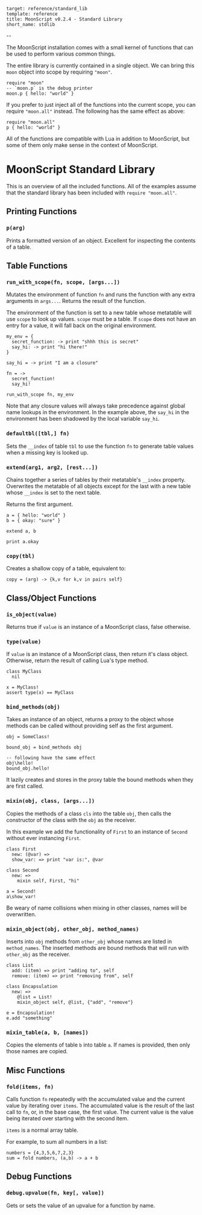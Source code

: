     target: reference/standard_lib
    template: reference
    title: MoonScript v0.2.4 - Standard Library
    short_name: stdlib
--

The MoonScript installation comes with a small kernel of functions that can be
used to perform various common things.

The entire library is currently contained in a single object. We can bring this
`moon` object into scope by requiring `"moon"`.

```moon
require "moon"
-- `moon.p` is the debug printer
moon.p { hello: "world" }
```

If you prefer to just inject all of the functions into the current scope, you
can require `"moon.all"` instead. The following has the same effect as above:

```moon
require "moon.all"
p { hello: "world" }
```

All of the functions are compatible with Lua in addition to MoonScript, but
some of them only make sense in the context of MoonScript.


# MoonScript Standard Library

This is an overview of all the included functions.
All of the examples assume that the standard library has been included with
`require "moon.all"`.

## Printing Functions

### `p(arg)`

Prints a formatted version of an object. Excellent for inspecting the contents
of a table.


## Table Functions

### `run_with_scope(fn, scope, [args...])`

Mutates the environment of function `fn` and runs the function with any extra
arguments in `args...`. Returns the result of the function.

The environment of the function is set to a new table whose metatable will use
`scope` to look up values. `scope` must be a table. If `scope` does not have an
entry for a value, it will fall back on the original environment.

```moon
my_env = {
  secret_function: -> print "shhh this is secret"
  say_hi: -> print "hi there!"
}

say_hi = -> print "I am a closure"

fn = ->
  secret_function!
  say_hi!

run_with_scope fn, my_env
```


Note that any closure values will always take precedence against global name
lookups in the environment. In the example above, the `say_hi` in the
environment has been shadowed by the local variable `say_hi`.

### `defaultbl([tbl,] fn)`

Sets the `__index` of table `tbl` to use the function `fn` to generate table
values when a missing key is looked up.

### `extend(arg1, arg2, [rest...])`

Chains together a series of tables by their metatable's `__index` property.
Overwrites the metatable of all objects except for the last with a new table
whose `__index` is set to the next table.

Returns the first argument.

```moon
a = { hello: "world" }
b = { okay: "sure" }

extend a, b

print a.okay
```

### `copy(tbl)`

Creates a shallow copy of a table, equivalent to:

```moon
copy = (arg) -> {k,v for k,v in pairs self}
```

## Class/Object Functions

### `is_object(value)`

Returns true if `value` is an instance of a MoonScript class, false otherwise.

### `type(value)`

If `value` is an instance of a MoonScript class, then return it's class object.
Otherwise, return the result of calling Lua's type method.

```moon
class MyClass
  nil

x = MyClass!
assert type(x) == MyClass
```

### `bind_methods(obj)`

Takes an instance of an object, returns a proxy to the object whose methods can
be called without providing self as the first argument.

```moon
obj = SomeClass!

bound_obj = bind_methods obj

-- following have the same effect
obj\hello!
bound_obj.hello!
```

It lazily creates and stores in the proxy table the bound methods when they
are first called.

### `mixin(obj, class, [args...])`

Copies the methods of a class `cls` into the table `obj`, then calls the
constructor of the class with the `obj` as the receiver.

In this example we add the functionality of `First` to an instance of `Second`
without ever instancing `First`.

```moon
class First
  new: (@var) =>
  show_var: => print "var is:", @var

class Second
  new: =>
    mixin self, First, "hi"

a = Second!
a\show_var!
```

Be weary of name collisions when mixing in other classes, names will be
overwritten.

### `mixin_object(obj, other_obj, method_names)`

Inserts into `obj` methods from `other_obj` whose names are listed in
`method_names`. The inserted methods are bound methods that will run with
`other_obj` as the receiver.

```moon
class List 
  add: (item) => print "adding to", self
  remove: (item) => print "removing from", self

class Encapsulation
  new: =>
    @list = List!
    mixin_object self, @list, {"add", "remove"}

e = Encapsulation!
e.add "something"
```

### `mixin_table(a, b, [names])`

Copies the elements of table `b` into table `a`. If names is provided, then
only those names are copied.

## Misc Functions

### `fold(items, fn)`

Calls function `fn` repeatedly with the accumulated value and the current value
by iterating over `items`. The accumulated value is the result of the last call
to `fn`, or, in the base case, the first value. The current value is the value
being iterated over starting with the second item.

`items` is a normal array table.

For example, to sum all numbers in a list:

```moon
numbers = {4,3,5,6,7,2,3}
sum = fold numbers, (a,b) -> a + b
```

## Debug Functions

### `debug.upvalue(fn, key[, value])`

Gets or sets the value of an upvalue for a function by name.

